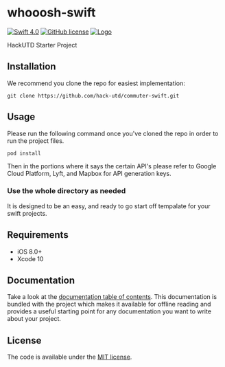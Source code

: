# whooosh-swift
[![Swift 4.0](https://img.shields.io/badge/Swift-4.0-green.svg?style=flat)](https://developer.apple.com/swift/)
[![GitHub license](https://img.shields.io/badge/license-MIT-lightgrey.svg)](https://raw.githubusercontent.com/Cuberto/flashy-tabbar/master/LICENSE)
[![Logo](https://cl.ly/b13748b53914/Image%202019-02-26%20at%202.16.45%20AM.png)](https://veveusa.com)

HackUTD Starter Project

## Installation
We recommend you clone the repo for easiest implementation:

```
git clone https://github.com/hack-utd/commuter-swift.git
```

## Usage

Please run the following command once you've cloned the repo in order to run the project files.

```
pod install
```

Then in the portions where it says the certain API's please refer to Google Cloud Platform, Lyft, and Mapbox for API generation keys.

### Use the whole directory as needed
It is designed to be an easy, and ready to go start off tempalate for your swift projects.

## Requirements

* iOS 8.0+
* Xcode 10

## Documentation

Take a look at the [documentation table of contents](dist/doc/TOC.md).
This documentation is bundled with the project which makes it
available for offline reading and provides a useful starting point for
any documentation you want to write about your project.


## License

The code is available under the [MIT license](LICENSE.txt).

